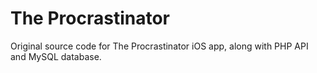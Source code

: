 The Procrastinator
=================

Original source code for The Procrastinator iOS app, along with PHP API and MySQL database.
